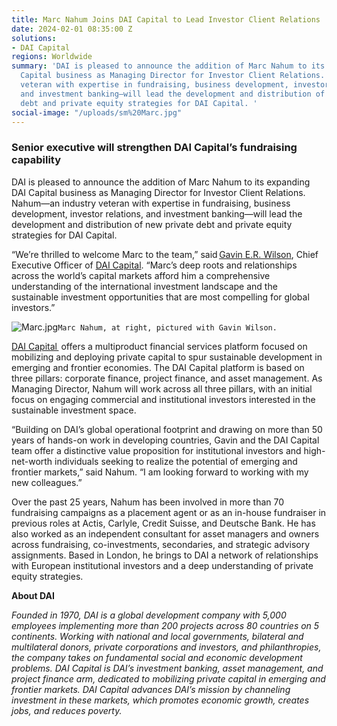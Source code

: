 ```yaml
---
title: Marc Nahum Joins DAI Capital to Lead Investor Client Relations
date: 2024-02-01 08:35:00 Z
solutions:
- DAI Capital
regions: Worldwide
summary: 'DAI is pleased to announce the addition of Marc Nahum to its expanding DAI
  Capital business as Managing Director for Investor Client Relations. Nahum—an industry
  veteran with expertise in fundraising, business development, investor relations,
  and investment banking—will lead the development and distribution of new private
  debt and private equity strategies for DAI Capital. '
social-image: "/uploads/sm%20Marc.jpg"
---
```


### Senior executive will strengthen DAI Capital’s fundraising capability 

DAI is pleased to announce the addition of Marc Nahum to its expanding DAI Capital business as Managing Director for Investor Client Relations. Nahum—an industry veteran with expertise in fundraising, business development, investor relations, and investment banking—will lead the development and distribution of new private debt and private equity strategies for DAI Capital. 

“We’re thrilled to welcome Marc to the team,” said [Gavin E.R. Wilson](https://www.dai.com/who-we-are/leadership/gavin-wilson), Chief Executive Officer of [DAI Capital](https://www.dai.com/our-work/solutions/dai-capital). “Marc’s deep roots and relationships across the world’s capital markets afford him a comprehensive understanding of the international investment landscape and the sustainable investment opportunities that are most compelling for global investors.” 

![Marc.jpg](/uploads/Marc.jpg)`Marc Nahum, at right, pictured with Gavin Wilson.`

[DAI Capital ](https://www.dai.com/our-work/solutions/dai-capital) offers a multiproduct financial services platform focused on mobilizing and deploying private capital to spur sustainable development in emerging and frontier economies. The DAI Capital platform is based on three pillars: corporate finance, project finance, and asset management. As Managing Director, Nahum will work across all three pillars, with an initial focus on engaging commercial and institutional investors interested in the sustainable investment space. 

“Building on DAI’s global operational footprint and drawing on more than 50 years of hands-on work in developing countries, Gavin and the DAI Capital team offer a distinctive value proposition for institutional investors and high-net-worth individuals seeking to realize the potential of emerging and frontier markets,” said Nahum. “I am looking forward to working with my new colleagues.”  

Over the past 25 years, Nahum has been involved in more than 70 fundraising campaigns as a placement agent or as an in-house fundraiser in previous roles at Actis, Carlyle, Credit Suisse, and Deutsche Bank. He has also worked as an independent consultant for asset managers and owners across fundraising, co-investments, secondaries, and strategic advisory assignments. Based in London, he brings to DAI a network of relationships with European institutional investors and a deep understanding of private equity strategies. 
 
**About DAI**

*Founded in 1970, DAI is a global development company with 5,000 employees implementing more than 200 projects across 80 countries on 5 continents. Working with national and local governments, bilateral and multilateral donors, private corporations and investors, and philanthropies, the company takes on fundamental social and economic development problems. DAI Capital is DAI’s investment banking, asset management, and project finance arm, dedicated to mobilizing private capital in emerging and frontier markets. DAI Capital advances DAI’s mission by channeling investment in these markets, which promotes economic growth, creates jobs, and reduces poverty.*